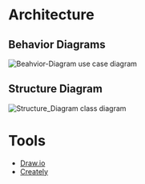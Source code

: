 # Architecture

## Behavior Diagrams
![Beahvior-Diagram use case diagram](https://github.com/phenomenalprince15/Project/blob/main/2.%20Architecture/behavior%20diagram.jpg)

## Structure Diagram
![Structure_Diagram class diagram](https://github.com/phenomenalprince15/Project/blob/main/2.%20Architecture/Structure%20Diagram.jpg)

# Tools
* [Draw.io](https://app.diagrams.net/)
* [Creately](https://app.creately.com/diagram/create)
